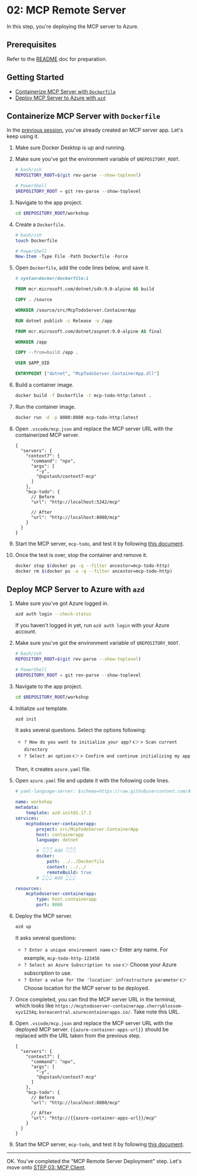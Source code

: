 # 02: MCP Remote Server

In this step, you're deploying the MCP server to Azure.

## Prerequisites

Refer to the [README](../README.md#prerequisites) doc for preparation.

## Getting Started

- [Containerize MCP Server with `Dockerfile`](#containerize-mcp-server-with-dockerfile)
- [Deploy MCP Server to Azure with `azd`](#deploy-mcp-server-to-azure-with-azd)

## Containerize MCP Server with `Dockerfile`

In the [previous session](./01-mcp-server.md), you've already created an MCP server app. Let's keep using it.

1. Make sure Docker Desktop is up and running.
1. Make sure you've got the environment variable of `$REPOSITORY_ROOT`.

   ```bash
   # bash/zsh
   REPOSITORY_ROOT=$(git rev-parse --show-toplevel)
   ```

   ```powershell
   # PowerShell
   $REPOSITORY_ROOT = git rev-parse --show-toplevel
   ```

1. Navigate to the app project.

    ```bash
    cd $REPOSITORY_ROOT/workshop
    ```

1. Create a `Dockerfile`.

    ```bash
    # bash/zsh
    touch Dockerfile
    ```

    ```powershell
    # PowerShell
    New-Item -Type File -Path Dockerfile -Force
    ```

1. Open `Dockerfile`, add the code lines below, and save it.

    ```dockerfile
    # syntax=docker/dockerfile:1
    
    FROM mcr.microsoft.com/dotnet/sdk:9.0-alpine AS build
    
    COPY . /source
    
    WORKDIR /source/src/McpTodoServer.ContainerApp
    
    RUN dotnet publish -c Release -o /app
    
    FROM mcr.microsoft.com/dotnet/aspnet:9.0-alpine AS final
    
    WORKDIR /app
    
    COPY --from=build /app .
    
    USER $APP_UID
    
    ENTRYPOINT ["dotnet", "McpTodoServer.ContainerApp.dll"]
    ```

1. Build a container image.

    ```bash
    docker build -f Dockerfile -t mcp-todo-http:latest .
    ```

1. Run the container image.

    ```bash
    docker run -d -p 8080:8080 mcp-todo-http:latest
    ```

1. Open `.vscode/mcp.json` and replace the MCP server URL with the containerized MCP server.

    ```jsonc
    {
      "servers": {
        "context7": {
          "command": "npx",
          "args": [
            "-y",
            "@upstash/context7-mcp"
          ]
        },
        "mcp-todo": {
          // Before
          "url": "http://localhost:5242/mcp"

          // After
          "url": "http://localhost:8080/mcp"
        }
      }
    }
    ```

1. Start the MCP server, `mcp-todo`, and test it by following [this document](./01-mcp-server.md#test-mcp-server).
1. Once the test is over, stop the container and remove it.

    ```bash
    docker stop $(docker ps -q --filter ancestor=mcp-todo-http)
    docker rm $(docker ps -a -q --filter ancestor=mcp-todo-http)
    ```

## Deploy MCP Server to Azure with `azd`

1. Make sure you've got Azure logged in.

    ```bash
    azd auth login --check-status
    ```

   If you haven't logged in yet, run `azd auth login` with your Azure account.

1. Make sure you've got the environment variable of `$REPOSITORY_ROOT`.

   ```bash
   # bash/zsh
   REPOSITORY_ROOT=$(git rev-parse --show-toplevel)
   ```

   ```powershell
   # PowerShell
   $REPOSITORY_ROOT = git rev-parse --show-toplevel
   ```

1. Navigate to the app project.

    ```bash
    cd $REPOSITORY_ROOT/workshop
    ```

1. Initialize `azd` template.

    ```bash
    azd init
    ```

   It asks several questions. Select the options following:

   - `? How do you want to initialize your app?` 👉 `> Scan current directory`
   - `? Select an option` 👉 `> Confirm and continue initializing my app`

   Then, it creates `azure.yaml` file.

1. Open `azure.yaml` file and update it with the following code lines.

    ```yml
    # yaml-language-server: $schema=https://raw.githubusercontent.com/Azure/azure-dev/main/schemas/v1.0/azure.yaml.json
    
    name: workshop
    metadata:
        template: azd-init@1.17.2
    services:
        mcptodoserver-containerapp:
            project: src/McpTodoServer.ContainerApp
            host: containerapp
            language: dotnet

            # 👇👇👇 Add 👇👇👇
            docker:
                path: ../../Dockerfile
                context: ../../
                remoteBuild: true
            # 👆👆👆 Add 👆👆👆

    resources:
        mcptodoserver-containerapp:
            type: host.containerapp
            port: 8080
    ```

1. Deploy the MCP server.

    ```bash
    azd up
    ```

   It asks several questions:

   - `? Enter a unique environment name` 👉 Enter any name. For example, `mcp-todo-http-123456`
   - `? Select an Azure Subscription to use` 👉 Choose your Azure subscription to use.
   - `? Enter a value for the 'location' infrastructure parameter` 👉 Choose location for the MCP server to be deployed.

1. Once completed, you can find the MCP server URL in the terminal, which looks like `https://mcptodoserver-containerapp.cherryblossom-xyz1234q.koreacentral.azurecontainerapps.io/`. Take note this URL.
1. Open `.vscode/mcp.json` and replace the MCP server URL with the deployed MCP server. `{{azure-container-apps-url}}` should be replaced with the URL taken from the previous step.

    ```jsonc
    {
      "servers": {
        "context7": {
          "command": "npx",
          "args": [
            "-y",
            "@upstash/context7-mcp"
          ]
        },
        "mcp-todo": {
          // Before
          "url": "http://localhost:8080/mcp"

          // After
          "url": "http://{{azure-container-apps-url}}/mcp"
        }
      }
    }
    ```

1. Start the MCP server, `mcp-todo`, and test it by following [this document](./01-mcp-server.md#test-mcp-server).

---

OK. You've completed the "MCP Remote Server Deployment" step. Let's move onto [STEP 03: MCP Client](./03-mcp-client.md).
